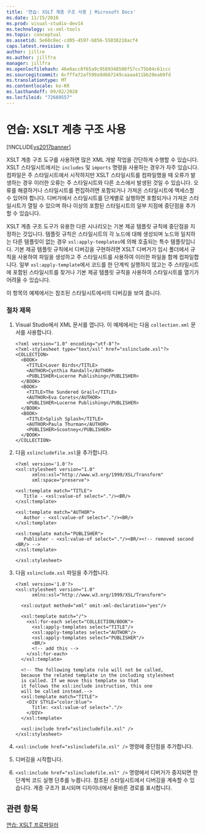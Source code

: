 ```yaml
---
title: '연습: XSLT 계층 구조 사용 | Microsoft Docs'
ms.date: 11/15/2016
ms.prod: visual-studio-dev14
ms.technology: vs-xml-tools
ms.topic: conceptual
ms.assetid: 5e60c8ec-cd05-4597-b856-55038218acf4
caps.latest.revision: 8
author: jillre
ms.author: jillfra
manager: jillfra
ms.openlocfilehash: 46e6acc8f65a9c9589348508f57cc75b04c61ccc
ms.sourcegitcommit: 6cfffa72af599a9d667249caaaa411bb28ea69fd
ms.translationtype: MT
ms.contentlocale: ko-KR
ms.lasthandoff: 09/02/2020
ms.locfileid: "72669557"
---
```

# <a name="walkthrough-using-xslt-hierarchy"></a>연습: XSLT 계층 구조 사용
[!INCLUDE[vs2017banner](../includes/vs2017banner.md)]

XSLT 계층 구조 도구를 사용하면 많은 XML 개발 작업을 간단하게 수행할 수 있습니다. XSLT 스타일시트에서는 `includes` 및 `imports` 명령을 사용하는 경우가 자주 있습니다. 컴파일은 주 스타일시트에서 시작하지만 XSLT 스타일시트를 컴파일했을 때 오류가 발생하는 경우 이러한 오류는 주 스타일시트와 다른 소스에서 발생된 것일 수 있습니다. 오류를 해결하거나 스타일시트를 편집하려면 포함되거나 가져온 스타일시트에 액세스할 수 있어야 합니다. 디버거에서 스타일시트를 단계별로 실행하면 포함되거나 가져온 스타일시트가 열릴 수 있으며 하나 이상의 포함된 스타일시트의 일부 지점에 중단점을 추가할 수 있습니다.

 XSLT 계층 구조 도구가 유용한 다른 시나리오는 기본 제공 템플릿 규칙에 중단점을 지정하는 것입니다. 템플릿 규칙은 스타일시트의 각 노드에 대해 생성되며 노드와 일치하는 다른 템플릿이 없는 경우 `xsl:apply-templates`에 의해 호출되는 특수 템플릿입니다. 기본 제공 템플릿 규칙에서 디버깅을 구현하려면 XSLT 디버거가 임시 폴더에서 규칙을 사용하여 파일을 생성하고 주 스타일시트를 사용하여 이러한 파일을 함께 컴파일합니다. 일부 `xsl:apply-template`에서 코드를 한 단계씩 실행하지 않고는 주 스타일시트에 포함된 스타일시트를 찾거나 기본 제공 템플릿 규칙을 사용하여 스타일시트를 열기가 어려울 수 있습니다.

 이 항목의 예제에서는 참조된 스타일시트에서의 디버깅을 보여 줍니다.

### <a name="procedure-title"></a>절차 제목

1. Visual Studio에서 XML 문서를 엽니다. 이 예제에서는 다음 `collection.xml` 문서를 사용합니다.

    ```
    <?xml version="1.0" encoding="utf-8"?>
    <?xml-stylesheet type="text/xsl" href="xslinclude.xsl"?>
    <COLLECTION>
      <BOOK>
        <TITLE>Lover Birds</TITLE>
        <AUTHOR>Cynthia Randall</AUTHOR>
        <PUBLISHER>Lucerne Publishing</PUBLISHER>
      </BOOK>
      <BOOK>
        <TITLE>The Sundered Grail</TITLE>
        <AUTHOR>Eva Corets</AUTHOR>
        <PUBLISHER>Lucerne Publishing</PUBLISHER>
      </BOOK>
      <BOOK>
        <TITLE>Splish Splash</TITLE>
        <AUTHOR>Paula Thurman</AUTHOR>
        <PUBLISHER>Scootney</PUBLISHER>
      </BOOK>
    </COLLECTION>
    ```

2. 다음 `xslincludefile.xsl`을 추가합니다.

    ```
    <?xml version='1.0'?>
    <xsl:stylesheet version="1.0"
          xmlns:xsl="http://www.w3.org/1999/XSL/Transform"
          xml:space="preserve">

    <xsl:template match="TITLE">
       Title - <xsl:value-of select="."/><BR/>
    </xsl:template>

    <xsl:template match="AUTHOR">
       Author - <xsl:value-of select="."/><BR/>
    </xsl:template>

    <xsl:template match="PUBLISHER">
       Publisher - <xsl:value-of select="."/><BR/><!-- removed second <BR/> -->
    </xsl:template>

    </xsl:stylesheet>
    ```

3. 다음 `xslinclude.xsl` 파일을 추가합니다.

    ```
    <?xml version='1.0'?>
    <xsl:stylesheet version="1.0"
          xmlns:xsl="http://www.w3.org/1999/XSL/Transform">

      <xsl:output method="xml" omit-xml-declaration="yes"/>

      <xsl:template match="/">
        <xsl:for-each select="COLLECTION/BOOK">
          <xsl:apply-templates select="TITLE"/>
          <xsl:apply-templates select="AUTHOR"/>
          <xsl:apply-templates select="PUBLISHER"/>
          <BR/>
          <!-- add this -->
        </xsl:for-each>
      </xsl:template>

      <!-- The following template rule will not be called,
      because the related template in the including stylesheet
      is called. If we move this template so that
      it follows the xsl:include instruction, this one
      will be called instead.-->
      <xsl:template match="TITLE">
        <DIV STYLE="color:blue">
          Title: <xsl:value-of select="."/>
        </DIV>
      </xsl:template>

      <xsl:include href="xslincludefile.xsl" />
    </xsl:stylesheet>
    ```

4. `<xsl:include href="xslincludefile.xsl" />` 명령에 중단점을 추가합니다.

5. 디버깅을 시작합니다.

6. `<xsl:include href="xslincludefile.xsl" />` 명령에서 디버거가 중지되면 한 단계씩 코드 실행 단추를 누릅니다. 참조된 스타일시트에서 디버깅을 계속할 수 있습니다. 계층 구조가 표시되며 디자이너에서 올바른 경로를 표시합니다.

## <a name="see-also"></a>관련 항목
 [연습: XSLT 프로파일러](../xml-tools/walkthrough-xslt-profiler.md)
